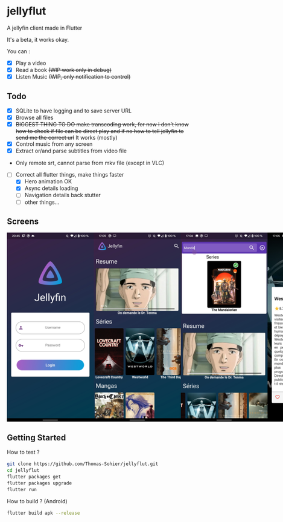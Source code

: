 # jellyflut

A jellyfin client made in Flutter

It's a beta, it works okay.
 
You can :
- [x] Play a video
- [x] Read a book ~~(WIP work only in debug)~~
- [x] Listen Music ~~(WIP, only notification to control)~~

## Todo

- [x] SQLite to have logging and to save server URL
- [x] Browse all files
- [x] ~~BIGGEST THING TO DO make transcoding work, for now i don't know how to check if file can be direct play and if no how to tell jellyfin to send me the correct url~~ It works (mostly)
- [x] Control music from any screen
- [x] Extract or/and parse subtitles from video file
 - Only remote srt, cannot parse from mkv file (except in VLC)
- [ ] Correct all flutter things, make things faster
  - [x] Hero animation OK
  - [x] Async details loading
  - [ ] Navigation details back stutter
  - [ ] other things...

## Screens
<div style="display: flex">
 <img src="./img/readme/login.jpg" height="500" />
 <img src="./img/readme/home.jpg" height="500" />
 <img src="./img/readme/home_research.jpg" height="500" />
 <img src="./img/readme/details_serie.jpg" height="500" />
 <img src="./img/readme/details_serie_bottom.jpg" height="500" />
 <img src="./img/readme/details_season.jpg" height="500" />
 <img src="./img/readme/details_epsiode.jpg" height="500" />
 <img src="./img/readme/details_music.jpg" height="500" />
</div>

## Getting Started

How to test ?

```bash
git clone https://github.com/Thomas-Sohier/jellyflut.git
cd jellyflut
flutter packages get
flutter packages upgrade
flutter run
```

How to build ? (Android)

```bash
flutter build apk --release
```
